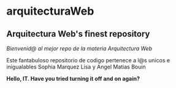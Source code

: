 # arquitecturaWeb
## Arquitectura Web's finest repository

*Bienvenid@ al mejor repo de la materia Arquitectura Web*

Este fantabuloso repositorio de codigo pertenece a l@s unicos e inigualables Sophia Marquez Lisa y Angel Matias Bouin

**Hello, IT. Have you tried turning it off and on again?**
